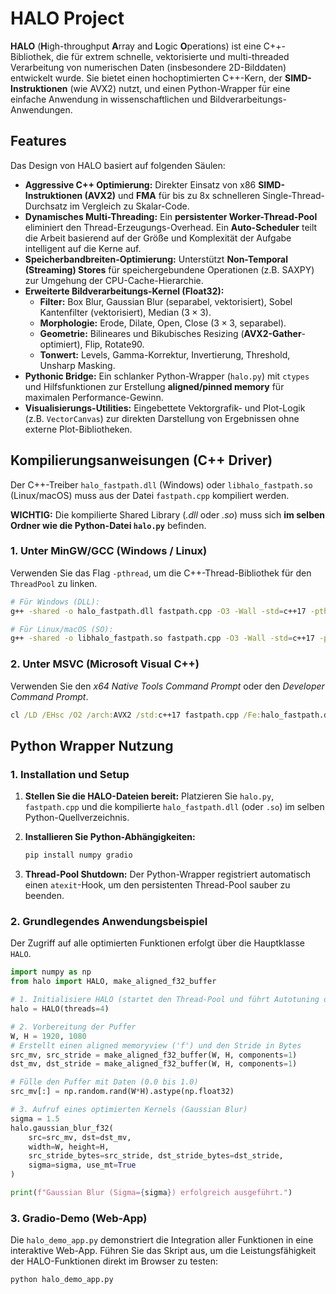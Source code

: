 # HALO Project

**HALO** (**H**igh-throughput **A**rray and **L**ogic **O**perations) ist eine C++-Bibliothek, die für extrem schnelle, vektorisierte und multi-threaded Verarbeitung von numerischen Daten (insbesondere 2D-Bilddaten) entwickelt wurde. Sie bietet einen hochoptimierten C++-Kern, der **SIMD-Instruktionen** (wie AVX2) nutzt, und einen Python-Wrapper für eine einfache Anwendung in wissenschaftlichen und Bildverarbeitungs-Anwendungen.

## Features

Das Design von HALO basiert auf folgenden Säulen:

*   **Aggressive C++ Optimierung:** Direkter Einsatz von x86 **SIMD-Instruktionen (AVX2)** und **FMA** für bis zu 8x schnelleren Single-Thread-Durchsatz im Vergleich zu Skalar-Code.
*   **Dynamisches Multi-Threading:** Ein **persistenter Worker-Thread-Pool** eliminiert den Thread-Erzeugungs-Overhead. Ein **Auto-Scheduler** teilt die Arbeit basierend auf der Größe und Komplexität der Aufgabe intelligent auf die Kerne auf.
*   **Speicherbandbreiten-Optimierung:** Unterstützt **Non-Temporal (Streaming) Stores** für speichergebundene Operationen (z.B. SAXPY) zur Umgehung der CPU-Cache-Hierarchie.
*   **Erweiterte Bildverarbeitungs-Kernel (Float32):**
    *   **Filter:** Box Blur, Gaussian Blur (separabel, vektorisiert), Sobel Kantenfilter (vektorisiert), Median ($3 \times 3$).
    *   **Morphologie:** Erode, Dilate, Open, Close ($3 \times 3$, separabel).
    *   **Geometrie:** Bilineares und Bikubisches Resizing (**AVX2-Gather**-optimiert), Flip, Rotate90.
    *   **Tonwert:** Levels, Gamma-Korrektur, Invertierung, Threshold, Unsharp Masking.
*   **Pythonic Bridge:** Ein schlanker Python-Wrapper (`halo.py`) mit `ctypes` und Hilfsfunktionen zur Erstellung **aligned/pinned memory** für maximalen Performance-Gewinn.
*   **Visualisierungs-Utilities:** Eingebettete Vektorgrafik- und Plot-Logik (z.B. `VectorCanvas`) zur direkten Darstellung von Ergebnissen ohne externe Plot-Bibliotheken.

## Kompilierungsanweisungen (C++ Driver)

Der C++-Treiber `halo_fastpath.dll` (Windows) oder `libhalo_fastpath.so` (Linux/macOS) muss aus der Datei `fastpath.cpp` kompiliert werden.

**WICHTIG:** Die kompilierte Shared Library (*.dll* oder *.so*) muss sich **im selben Ordner wie die Python-Datei `halo.py`** befinden.

### 1. Unter MinGW/GCC (Windows / Linux)

Verwenden Sie das Flag `-pthread`, um die C++-Thread-Bibliothek für den `ThreadPool` zu linken.

```bash
# Für Windows (DLL):
g++ -shared -o halo_fastpath.dll fastpath.cpp -O3 -Wall -std=c++17 -pthread -march=native

# Für Linux/macOS (SO):
g++ -shared -o libhalo_fastpath.so fastpath.cpp -O3 -Wall -std=c++17 -pthread -march=native
```

### 2. Unter MSVC (Microsoft Visual C++)

Verwenden Sie den *x64 Native Tools Command Prompt* oder den *Developer Command Prompt*.

```cmd
cl /LD /EHsc /O2 /arch:AVX2 /std:c++17 fastpath.cpp /Fe:halo_fastpath.dll
```

## Python Wrapper Nutzung

### 1. Installation und Setup

1.  **Stellen Sie die HALO-Dateien bereit:**
    Platzieren Sie `halo.py`, `fastpath.cpp` und die kompilierte `halo_fastpath.dll` (oder `.so`) im selben Python-Quellverzeichnis.

2.  **Installieren Sie Python-Abhängigkeiten:**
    ```bash
    pip install numpy gradio
    ```

3.  **Thread-Pool Shutdown:**
    Der Python-Wrapper registriert automatisch einen `atexit`-Hook, um den persistenten Thread-Pool sauber zu beenden.

### 2. Grundlegendes Anwendungsbeispiel

Der Zugriff auf alle optimierten Funktionen erfolgt über die Hauptklasse `HALO`.

```python
import numpy as np
from halo import HALO, make_aligned_f32_buffer 

# 1. Initialisiere HALO (startet den Thread-Pool und führt Autotuning durch)
halo = HALO(threads=4)

# 2. Vorbereitung der Puffer
W, H = 1920, 1080
# Erstellt einen aligned memoryview ('f') und den Stride in Bytes
src_mv, src_stride = make_aligned_f32_buffer(W, H, components=1) 
dst_mv, dst_stride = make_aligned_f32_buffer(W, H, components=1)

# Fülle den Puffer mit Daten (0.0 bis 1.0)
src_mv[:] = np.random.rand(W*H).astype(np.float32)

# 3. Aufruf eines optimierten Kernels (Gaussian Blur)
sigma = 1.5
halo.gaussian_blur_f32(
    src=src_mv, dst=dst_mv, 
    width=W, height=H, 
    src_stride_bytes=src_stride, dst_stride_bytes=dst_stride, 
    sigma=sigma, use_mt=True
)

print(f"Gaussian Blur (Sigma={sigma}) erfolgreich ausgeführt.")
```

### 3. Gradio-Demo (Web-App)

Die `halo_demo_app.py` demonstriert die Integration aller Funktionen in eine interaktive Web-App. Führen Sie das Skript aus, um die Leistungsfähigkeit der HALO-Funktionen direkt im Browser zu testen:

```bash
python halo_demo_app.py
```
